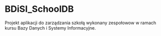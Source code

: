 # BDiSI_SchoolDB

Projekt aplikacji do zarządzania szkołą wykonany zespołowow w ramach kursu Bazy Danych i Systemy Informacyjne.
